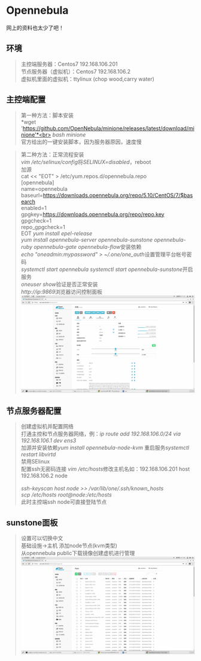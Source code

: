 # Opennebula
网上的资料也太少了吧！

## 环境
> 主控端服务器：Centos7  192.168.106.201 <br>
> 节点服务器（虚拟机）：Centos7  192.168.106.2 <br>
> 虚拟机里面的虚拟机：ttylinux (chop wood,carry water)

## 主控端配置
> 第一种方法：脚本安装 <br>
> *wget 'https://github.com/OpenNebula/minione/releases/latest/download/minione'*<br>
> *bash minione*<br>
> 官方给出的一键安装脚本，因为服务器原因，速度慢

> 第二种方法：正常流程安装<br>
> *vim /etc/selinux/config*将*SELINUX=disabled*，reboot<br>
> 加源<br>
> cat << "EOT" > /etc/yum.repos.d/opennebula.repo
<br> [opennebula]
<br> name=opennebula
<br> baseurl=https://downloads.opennebula.org/repo/5.10/CentOS/7/$basearch
<br> enabled=1
<br> gpgkey=https://downloads.opennebula.org/repo/repo.key
<br> gpgcheck=1
<br> repo_gpgcheck=1
<br> EOT
> *yum install epel-release*<br>
> *yum install opennebula-server opennebula-sunstone opennebula-ruby opennebula-gate opennebula-flow*安装依赖<br>
> *echo "oneadmin:mypassword" > ~/.one/one_auth*设置管理平台帐号密码<br>
> *systemctl start opennebula* *systemctl start opennebula-sunstone*开启服务<br>
> *oneuser show*验证是否正常安装<br>
> *http://ip:9869*浏览器访问控制面板<br>
![avatar](https://github.com/Ricechips/Opennebula/blob/master/pictures/2020-05-21%2017-11-40%20%E7%9A%84%E5%B1%8F%E5%B9%95%E6%88%AA%E5%9B%BE.png)

## 节点服务器配置
> 创建虚拟机并配置网络<br>
> 打通主控和节点服务器网络，例：*ip route add 192.168.106.0/24 via 192.168.106.1 dev ens3*<br>
> 加源并安装依赖*yum install opennebula-node-kvm* 重启服务*systemctl restart libvirtd*<br>
> 禁用SElinux<br>
> 配置ssh无密码连接 *vim /etc/hosts*修改主机名如：192.168.106.201 host <br> 192.168.106.2 node<br>
<br> *ssh-keyscan host node  >> /var/lib/one/.ssh/known_hosts* <br> *scp /etc/hosts root@node:/etc/hosts* <br> 此时主控端ssh node可直接登陆节点

## sunstone面板
> 设置可以切换中文<br>
> 基础设施->主机 添加node节点(kvm类型)<br>
> 从opennebula public下载镜像创建虚机进行管理<br>
![avatar](https://github.com/Ricechips/Opennebula/blob/master/pictures/2020-05-21%2017-44-16%20%E7%9A%84%E5%B1%8F%E5%B9%95%E6%88%AA%E5%9B%BE.png)



